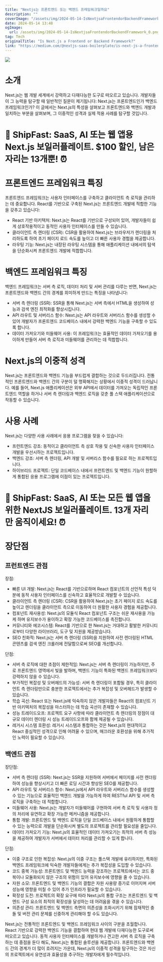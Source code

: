 ```yaml
---
title: "Nextjs는 프론트엔드 또는 백엔드 프레임워크일까요"
description: ""
coverImage: "/assets/img/2024-05-14-IsNextjsaFrontendorBackendFramework_0.png"
date: 2024-05-14 13:48
ogImage: 
  url: /assets/img/2024-05-14-IsNextjsaFrontendorBackendFramework_0.png
tag: Tech
originalTitle: "Is Next.js a Frontend or Backend Framework?"
link: "https://medium.com/@nextjs-saas-boilerplate/is-next-js-a-frontend-or-backend-framework-01c385342aa9"
---
```



<img src="/assets/img/2024-05-14-IsNextjsaFrontendorBackendFramework_0.png" />

# 소개

Next.js는 웹 개발 세계에서 강력하고 다재다능한 도구로 떠오르고 있습니다. 개발자들이 그 능력을 탐구할 때 일반적인 질문이 제기됩니다: Next.js는 프론트엔드인가 백엔드 프레임워크인가? 이 글에서는 Next.js의 특성을 살펴보고 프론트엔드와 백엔드 개발과 일치하는 부분을 살펴보며, 그 이중적인 성격과 실제 적용 사례를 탐구할 것입니다.

# 🚀 ShipFast: SaaS, AI 또는 웹 앱용 Next.js 보일러플레이트. $100 할인, 남은 자리는 13개뿐! ⏰



# 프론트엔드 프레임워크 특징

프론트엔드 프레임워크는 사용자 인터페이스를 구축하고 클라이언트 측 로직을 관리하는 데 중요합니다. React를 기반으로 구축된 Next.js는 프론트엔드 개발에 적합한 기능을 갖추고 있습니다:

- React 기반 아키텍처: Next.js는 React를 기반으로 구성되어 있어, 개발자들이 쉽게 상호작용적이고 동적인 사용자 인터페이스를 만들 수 있습니다.
- 클라이언트 측 렌더링 (CSR): CSR을 활용하여 Next.js는 브라우저가 렌더링을 처리하도록 하여 초기 페이지 로드 속도를 높이고 더 빠른 사용자 경험을 제공합니다.
- 라우팅 기능: Next.js는 내장된 라우팅 시스템을 통해 애플리케이션 내에서의 탐색을 단순화시켜 프론트엔드 개발에 적합합니다.

# 백엔드 프레임워크 특징



백엔드 프레임워크는 서버 측 로직, 데이터 처리 및 서버 관리를 다루는 반면, Next.js는 프론트엔드와 백엔드 간의 경계를 희미하게 만드는 특징을 나타냅니다:

- 서버 측 렌더링 (SSR): SSR을 통해 Next.js는 서버 측에서 HTML을 생성하여 성능과 검색 엔진 최적화를 향상시킵니다.
- API 라우트 및 서버리스 함수: Next.js는 API 라우트와 서버리스 함수를 생성할 수 있어 개발자가 프론트엔드 코드베이스 내에서 강력한 백엔드 기능을 구축할 수 있도록 합니다.
- 데이터 가져오기와 미들웨어 사용: 이 프레임워크는 효율적인 데이터 가져오기를 용이하게 만들어 서버 측 로직과 미들웨어를 관리하는 데 적합합니다.

# Next.js의 이중적 성격

Next.js는 프론트엔드와 백엔드 기능을 부드럽게 결합하는 것으로 두드러집니다. 전통적인 프론트엔드와 백엔드 간의 구분이 덜 명확해지는 상황에서 이중적 성격이 드러납니다. 예를 들어, Next.js 애플리케이션은 외부 API에서 데이터를 가져오는 독립적인 프론트엔드 역할을 하거나 서버 측 렌더링과 백엔드 로직을 갖춘 풀 스택 애플리케이션으로 작동할 수 있습니다.



# 사용 사례

Next.js는 다양한 사용 사례에서 응용 프로그램을 찾을 수 있습니다:

- 프런트엔드 강조: 동적이고 클라이언트 측 상호 작용 및 신속한 사용자 인터페이스 개발을 우선시하는 프로젝트입니다.
- 백엔드 강조: 서버 측 렌더링, API 개발 및 서버리스 함수를 필요로 하는 프로젝트입니다.
- 하이브리드 프로젝트: 단일 코드베이스 내에서 프런트엔드 및 백엔드 기능이 원할하게 통합된 응용 프로그램에 이점이 있는 프로젝트입니다.

# 🚀 ShipFast: SaaS, AI 또는 모든 웹 앱을 위한 NextJS 보일러플레이트. 13개 자리 만 움직이세요! ⏰



# 장단점

## 프런트엔드 관점

장점:
- 빠른 UI 개발: Next.js는 React를 기반으로하며 React 컴포넌트의 선언적 특성 덕분에 동적 사용자 인터페이스를 신속하고 효율적으로 개발할 수 있습니다.
- 클라이언트 측 렌더링 (CSR): CSR을 활용하여 Next.js는 초기 페이지 로드 속도를 높이고 렌더링을 클라이언트 측으로 이동하여 더 원활한 사용자 경험을 제공합니다.
- 컴포넌트 재사용성: Next.js의 모듈식 React 컴포넌트 구조는 쉬운 재사용을 가능케 하며 유지보수가 용이하고 확장 가능한 코드베이스를 촉진합니다.
- 커뮤니티와 에코시스템: React를 기반으로 한 Next.js는 거대하고 활발한 커뮤니티로부터 다양한 라이브러리, 도구 및 지원을 제공받습니다.
- SEO 친화적: Next.js는 서버 측 렌더링 (SSR)을 지원하여 사전 렌더링된 HTML 콘텐츠를 검색 엔진 크롤러에 전달함으로써 SEO를 개선합니다.



단점:

- 서버 측 로직에 대한 초점이 제한적임: Next.js는 서버 측 렌더링이 가능하지만, 주로 프론트엔드 영역에서 빛을 발하며, 백엔드 기능이 특화된 백엔드 프레임워크보다 강력하지 않을 수 있습니다.
- 부가적인 복잡성 및 오버헤드의 가능성: 서버 측 렌더링이 포함될 경우, 특히 클라이언트 측 렌더링만으로 충분한 프로젝트에서는 추가 복잡성 및 오버헤드가 발생할 수 있습니다.
- 학습 곡선: React 또는 Next.js에 익숙하지 않은 개발자들은 React의 컴포넌트 기반 아키텍처의 복잡성을 마스터하는 데 학습 곡선이 존재할 수 있습니다.
- 성능 트레이드오프: 프로젝트 요구 사항에 따라 클라이언트 측 렌더링의 장점이 대규모 데이터 렌더링 시 성능 트레이드오프와 함께 제공될 수 있습니다.
- 레거시 시스템 호환성: 레거시 시스템과 통합하는 것은 Next.js의 현대적이고 React 중심적인 성격으로 인해 어려울 수 있으며, 매끄러운 호환성을 위해 추가적인 노력이 필요할 수 있습니다.

## 백엔드 관점

장단점:



- 서버 측 렌더링 (SSR): Next.js는 SSR을 지원하여 서버에서 페이지를 사전 렌더링하여 성능을 향상시키고 더 빠른 로딩 시간과 향상된 SEO를 제공합니다.
- API 라우트 및 서버리스 함수: Next.js에서 API 라우트와 서버리스 함수를 생성할 수 있는 기능으로 효율적인 백엔드 개발을 가능하게 하여 RESTful API 및 서버 측 로직을 구축하는 데 적합합니다.
- 미들웨어 사용: Next.js는 개발자가 미들웨어를 구현하여 서버 측 로직 및 사용자 정의 처리에 유연하고 확장 가능한 메커니즘을 제공합니다.
- 통합 개발: 프론트엔드 및 백엔드 로직을 단일 코드베이스 내에서 원활하게 통합할 수 있는 능력으로 개발을 단순화시켜 별도의 프로젝트를 관리할 필요성을 줄입니다.
- 데이터 가져오기 기능: Next.js의 효율적인 데이터 가져오기는 최적의 서버 측 성능을 제공하여 개발자가 서버에서 데이터 처리를 관리할 수 있게 합니다.

단점:

- 이중 구조로 인한 복잡성: Next.js의 이중 구조는 풀스택 개발에 유리하지만, 특화된 백엔드 프레임워크에 익숙한 개발자들에게는 추가 복잡성을 도입할 수 있습니다.
- 코드 중복 가능성: 프론트엔드 및 백엔드 능력을 강조하는 프로젝트에서는 코드 중복이나 모듈화되지 않은 구조의 위험이 있어 유지보수에 영향을 줄 수 있습니다.
- 자원 소모: 프론트엔드 및 백엔드 기능의 결합은 자원 사용량 증가로 이어지며 서버 성능에 영향을 미칠 수 있어 추가 인프라가 필요할 수 있습니다.
- 확장성 도전: 프로젝트의 확장 요구에 따라 Next.js의 통합 구조는 프론트엔드 및 백엔드 구성 요소의 최적의 확장성을 달성하는 데 어려움을 겪을 수 있습니다.
- 의존성 관리: 프론트엔드 및 백엔드 측면의 의존성을 조화시키기 위해 잠재적인 충돌 및 버전 관리 문제를 신중하게 관리해야 할 수도 있습니다.



Next.js는 전통적인 프론트엔드 및 백엔드 프레임워크 사이의 구분을 초월합니다. React 기반으로 강력한 백엔드 기능을 결합하여 현대 웹 개발에 다재다능한 도구로써 떠오르고 있습니다. 동적 사용자 인터페이스를 개발하거나 견고한 서버 측 로직을 구축하는 데 중점을 둔다 해도, Next.js는 통합된 솔루션을 제공합니다. 프론트엔드와 백엔드 간의 경계가 더 많이 흐려지는 가운데, Next.js의 이중적 성격을 탐구하는 것은 자신의 프로젝트에서 유연성과 효율성을 추구하는 개발자에게 필수적입니다.